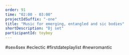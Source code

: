 ```yaml
---
order: 91
time: "02:00 - 03:00"
projectIdSuffix: "-one"
title: "Music for emerging, entangled and sic bodies"
shortDescription: "Dj set"
participantId: toyboy
---
```


#sex4sex #eclectic #firstdateplaylist #newromantic 
